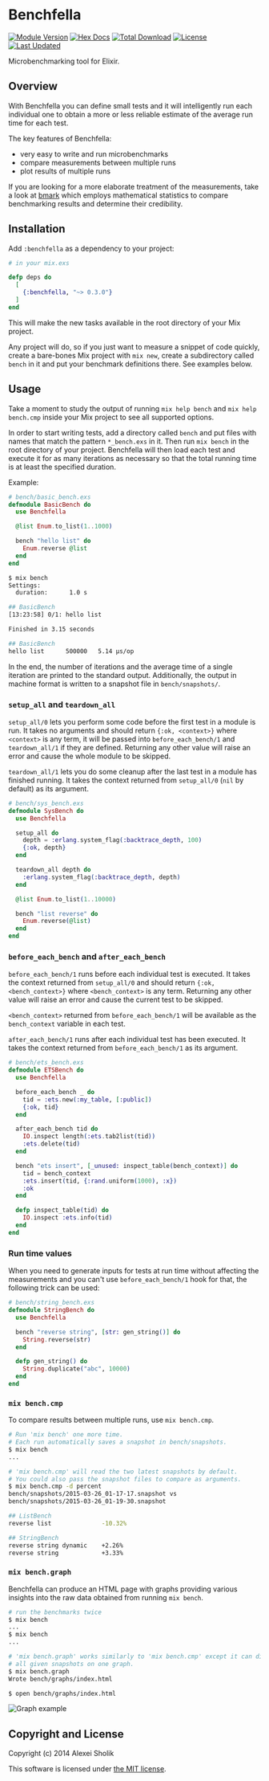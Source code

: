 Benchfella
==========

[![Module Version](https://img.shields.io/hexpm/v/benchfella.svg)](https://hex.pm/packages/benchfella)
[![Hex Docs](https://img.shields.io/badge/hex-docs-lightgreen.svg)](https://hexdocs.pm/benchfella/)
[![Total Download](https://img.shields.io/hexpm/dt/benchfella.svg)](https://hex.pm/packages/benchfella)
[![License](https://img.shields.io/hexpm/l/benchfella.svg)](https://github.com/alco/benchfella/blob/master/LICENSE)
[![Last Updated](https://img.shields.io/github/last-commit/alco/benchfella.svg)](https://github.com/alco/benchfella/commits/master)

Microbenchmarking tool for Elixir.

## Overview

With Benchfella you can define small tests and it will intelligently run each individual one to
obtain a more or less reliable estimate of the average run time for each test.

The key features of Benchfella:

  * very easy to write and run microbenchmarks
  * compare measurements between multiple runs
  * plot results of multiple runs

If you are looking for a more elaborate treatment of the measurements, take a look at
[bmark](https://github.com/joekain/bmark) which employs mathematical statistics to compare
benchmarking results and determine their credibility.


## Installation

Add `:benchfella` as a dependency to your project:

```elixir
# in your mix.exs

defp deps do
  [
    {:benchfella, "~> 0.3.0"}
  ]
end
```

This will make the new tasks available in the root directory of your Mix project.

Any project will do, so if you just want to measure a snippet of code quickly, create a bare-bones
Mix project with `mix new`, create a subdirectory called `bench` in it and put your benchmark
definitions there. See examples below.

## Usage

Take a moment to study the output of running `mix help bench` and `mix help bench.cmp` inside your
Mix project to see all supported options.

In order to start writing tests, add a directory called `bench` and put files with names that match
the pattern `*_bench.exs` in it. Then run `mix bench` in the root directory of your project.
Benchfella will then load each test and execute it for as many iterations as necessary so that the
total running time is at least the specified duration.

Example:

```elixir
# bench/basic_bench.exs
defmodule BasicBench do
  use Benchfella

  @list Enum.to_list(1..1000)

  bench "hello list" do
    Enum.reverse @list
  end
end
```

```sh
$ mix bench
Settings:
  duration:      1.0 s

## BasicBench
[13:23:58] 0/1: hello list

Finished in 3.15 seconds

## BasicBench
hello list      500000   5.14 µs/op
```

In the end, the number of iterations and the average time of a single iteration are printed to the
standard output. Additionally, the output in machine format is written to a snapshot file in
`bench/snapshots/`.


### `setup_all` and `teardown_all`

`setup_all/0` lets you perform some code before the first test in a module is run.
It takes no arguments and should return `{:ok, <context>}` where `<context>` is
any term, it will be passed into `before_each_bench/1` and `teardown_all/1` if they are
defined. Returning any other value will raise an error and cause the whole
module to be skipped.

`teardown_all/1` lets you do some cleanup after the last test in a module has
finished running. It takes the context returned from `setup_all/0` (`nil` by
default) as its argument.

```elixir
# bench/sys_bench.exs
defmodule SysBench do
  use Benchfella

  setup_all do
    depth = :erlang.system_flag(:backtrace_depth, 100)
    {:ok, depth}
  end

  teardown_all depth do
    :erlang.system_flag(:backtrace_depth, depth)
  end

  @list Enum.to_list(1..10000)

  bench "list reverse" do
    Enum.reverse(@list)
  end
end
```

### `before_each_bench` and `after_each_bench`

`before_each_bench/1` runs before each individual test is executed. It
takes the context returned from `setup_all/0` and should return `{:ok,
<bench_context>}` where `<bench_context>` is any term. Returning any other value
will raise an error and cause the current test to be skipped.

`<bench_context>` returned from `before_each_bench/1` will be available as the
`bench_context` variable in each test.

`after_each_bench/1` runs after each individual test has been executed. It
takes the context returned from `before_each_bench/1` as its argument.

```elixir
# bench/ets_bench.exs
defmodule ETSBench do
  use Benchfella

  before_each_bench _ do
    tid = :ets.new(:my_table, [:public])
    {:ok, tid}
  end

  after_each_bench tid do
    IO.inspect length(:ets.tab2list(tid))
    :ets.delete(tid)
  end

  bench "ets insert", [_unused: inspect_table(bench_context)] do
    tid = bench_context
    :ets.insert(tid, {:rand.uniform(1000), :x})
    :ok
  end

  defp inspect_table(tid) do
    IO.inspect :ets.info(tid)
  end
end
```

### Run time values

When you need to generate inputs for tests at run time without affecting the measurements and you
can't use `before_each_bench/1` hook for that, the following trick can be used:

```elixir
# bench/string_bench.exs
defmodule StringBench do
  use Benchfella

  bench "reverse string", [str: gen_string()] do
    String.reverse(str)
  end

  defp gen_string() do
    String.duplicate("abc", 10000)
  end
end
```

### `mix bench.cmp`

To compare results between multiple runs, use `mix bench.cmp`.

```sh
# Run 'mix bench' one more time.
# Each run automatically saves a snapshot in bench/snapshots.
$ mix bench
...

# 'mix bench.cmp' will read the two latest snapshots by default.
# You could also pass the snapshot files to compare as arguments.
$ mix bench.cmp -d percent
bench/snapshots/2015-03-26_01-17-17.snapshot vs
bench/snapshots/2015-03-26_01-19-30.snapshot

## ListBench
reverse list              -10.32%

## StringBench
reverse string dynamic    +2.26%
reverse string            +3.33%
```

### `mix bench.graph`

Benchfella can produce an HTML page with graphs providing various insights into
the raw data obtained from running `mix bench`.

```sh
# run the benchmarks twice
$ mix bench
...
$ mix bench
...

# 'mix bench.graph' works similarly to 'mix bench.cmp' except it can display
# all given snapshots on one graph.
$ mix bench.graph
Wrote bench/graphs/index.html

$ open bench/graphs/index.html
```

![Graph example](./assets/bench_graph.png "Graph example")

## Copyright and License

Copyright (c) 2014 Alexei Sholik

This software is licensed under [the MIT license](./LICENSE).
